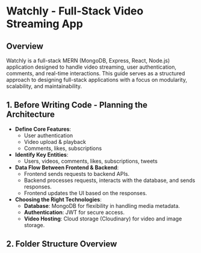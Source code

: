 # Watchly - Full-Stack Video Streaming App

## Overview
Watchly is a full-stack MERN (MongoDB, Express, React, Node.js) application designed to handle video streaming, user authentication, comments, and real-time interactions. This guide serves as a structured approach to designing full-stack applications with a focus on modularity, scalability, and maintainability.

## 1. Before Writing Code - Planning the Architecture
- **Define Core Features**:
  - User authentication
  - Video upload & playback
  - Comments, likes, subscriptions
- **Identify Key Entities**:
  - Users, videos, comments, likes, subscriptions, tweets
- **Data Flow Between Frontend & Backend**:
  - Frontend sends requests to backend APIs.
  - Backend processes requests, interacts with the database, and sends responses.
  - Frontend updates the UI based on the responses.
- **Choosing the Right Technologies**:
  - **Database**: MongoDB for flexibility in handling media metadata.
  - **Authentication**: JWT for secure access.
  - **Video Hosting**: Cloud storage (Cloudinary) for video and image storage.

## 2. Folder Structure Overview
